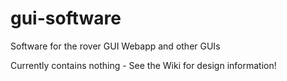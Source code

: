 # gui-software
Software for the rover GUI Webapp and other GUIs

Currently contains nothing - See the Wiki for design information!
